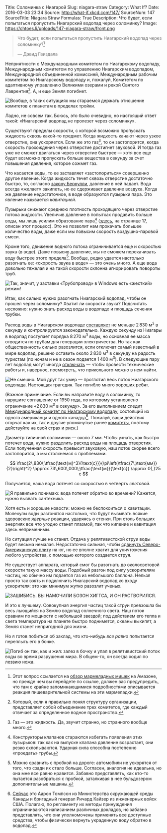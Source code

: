 Title: Соломинка с Ниагарой
Slug: niagara-straw
Category: What If?
Date: 2016-03-03 23:34
Source: http://what-if.xkcd.com/147/
SourceNum: 147
SourceTitle: Niagara Straw
Formulas: True
Description: Что будет, если попытаться пропустить Ниагарский водопад через соломинку?
Image: https://chtoes.li/uploads/147-niagara-straw/front.png

> Что будет, если попытаться пропустить Ниагарский водопад через соломинку?[^1]
>
> — Дэвид Гвиздала

[^1]: Этот вопрос ссылается на [обзор мармеладных мишек][1] на Амазоне, но прежде чем вы перейдете по ссылке, должен вас предупредить, что там с крайне запоминающимися подробностями описывается реакция пищеварительной системы на эти мармеладки.

Неприятности с Международным комитетом по Ниагарскому водопаду, Международным комитетом по управлению Ниагарским водопадом, Международной объединенной комиссией, Международным рабочим комитетом по Ниагарскому водопаду и, пожалуй, Комитетом по адаптивному управлению Великими озерами и рекой Святого Лаврентия[^2]. А, и еще Земля погибнет.

[^2]: Который, если я правильно понял структуру организации, представляет собой объединение трех комитетов, где каждый отвечает за определенное водное пространство.

![](/uploads/147-niagara-straw/consequences_ru.png "Вообще, в таких ситуациях мы стараемся держать отношение комитетов к планетам в пределах тройки.")

Ладно, не совсем так. Боюсь, это было очевидно, но настоящий ответ такой: «Ниагарский водопад не пролезет через соломинку».

Существуют пределы скорости, с которой возможно пропускать жидкость сквозь какой-то предмет. Когда жидкость качают через узкое отверстие, она ускоряется. Если же это газ[^3], то он застопорится, когда скорость прохождения через отверстие достигнет звуковой. И тогда газ уже не сможет двигаться через отверстие быстрее&nbsp;— хотя все еще будет возможно пропускать больше вещества в секунду за счет повышения давления, которое сожмет газ.

[^3]: Газ — это жидкость. Да, звучит странно, но странного вообще много.

Что касается воды, то ее заставляет «застопориться» совершенно другое явление. Когда жидкость течет сквозь отверстие достаточно быстро, то, согласно [закону Бернулли][2], давление в ней падает. Вода всегда «желает» закипеть, но ее сдерживает давление воздуха. Когда же давление недостаточное, в воде образуются пузырьки пара. Это явление называется *кавитацией*.

Пузырьки снижают среднюю плотность проходящего через отверстие потока жидкости. Увеличив давление в попытках продавить больше воды, мы лишь усилим образование пара[^4] ([здесь][3], на странице 17, описан этот процесс). Это не позволит нам прокачать большее количество воды, даже если мы повысим скорость воздушно-паровой смеси.

[^4]: Конструкторы клапанов стараются избегать появления этих пузырьков: так как на выпуске клапана давление возрастает, они резко схлопываются. Ударная сила способна постепенно «проедать» трубы.

Кроме того, движение водного потока ограничивается еще и скоростью звука (в воде). Даже повысив давление, мы не сможем перекачивать воду быстрее этого предела[^5]. Вообще, редко удается настолько разогнать ее: «скорость звука в воде»&nbsp;— это очень много. А еще вода довольно тяжелая и на такой скорости склонна игнорировать повороты труб.

[^5]: Можно сравнить с пробкой на дороге: автомобили не ускорятся от того, что сзади их стало больше. Согласен, аналогия не идеальна, но она мне все равно нравится. Забавно представлять, как кто-то пытается разобраться с пробкой, заталкивая в нее бульдозером дополнительные машины.

![](/uploads/147-niagara-straw/waterjet_ru.png "Так, значит, у заставки «Трубопровод» в Windows есть «жесткий» режим!")

Итак, как сильно нужно разогнать Ниагарский водопад, чтобы он прошел через соломинку? Хватит ли скорости звука? Подсчитать несложно: нужно знать расход воды в водопаде и площадь сечения трубки.

Расход воды в Ниагарском водопаде [составляет][4] не меньше 2&thinsp;830&nbsp;м<sup>3</sup> в секунду и контролируется законодательно. Каждую секунду из Ниагары в водопад поступает порядка 8&thinsp;270&nbsp;м<sup>3</sup> воды, но основная ее масса отводится по трубам для генерации электричества. Но так как общественность сильно разозлится, если отключат самый известный в мире водопад, решено оставить около 2&thinsp;830&nbsp;м<sup>3</sup> в секунду на радость туристам (по ночам и не в сезон подается 1&thinsp;400&nbsp;м<sup>3</sup>). В следующие пару лет водопад могут иногда [отключать][5]&nbsp;— чтобы провести технические работы и, наверное, посмотреть, что прикольного можно в нем найти.

![](/uploads/147-niagara-straw/find_ru.png "Не смешно. Мой друг так умер — проглотил весь поток Ниагарского водопада. Настоящая трагедия. Так погибло много хороших ребят.")

(Важное примечание. Если вы направите воду в соломинку, то нарушите соглашение от 1950&nbsp;года, по которому установлено ограничение «2&thinsp;830&nbsp;м<sup>3</sup> в секунду». За его выполнением следит [Международный комитет по Ниагарскому водопаду][6], состоящий из одного американца и одного канадца[^6]. Пожалуй, ваши действия огорчат как их, так и другие упомянутые ранее [комитеты][8], поэтому действуйте на свой страх и риск.)

[^6]: [Сейчас][7] это Аарон Томпсон из Министерства окружающей среды Канады и бригадный генерал Ричард Кайзер из инженерных войск США. Полагаю, по регламенту их методы принуждения ограничиваются написанием различных докладов, но забавно представлять, что они уполномочены применять все доступные средства, чтобы физически вернуть украденную воду обратно в водопад.

Диаметр типичной соломинки&nbsp;— около 7&nbsp;мм. Чтобы узнать, как быстро потечет вода, нужно разделить расход воды на площадь отверстия. Если полученная скорость превысит звуковую, наш поток скорее всего застопорится, а мы столкнемся с проблемами.

$$ \frac{2\,830\;\tfrac{\text{м}^3}{\text{с}}}{\pi\left(\tfrac{7\;\text{мм}}{2}\right)^2} \approx 73\,600\,000\;\tfrac{\text{м}}{\text{с}} \approx 0{,}25 c $$

Получается, наша вода потечет со скоростью в четверть *световой*.

![](/uploads/147-niagara-straw/yikes_ru.png "Я правильно понимаю: вода потечет обратно во времени? Кажется, нужно вызвать сантехника.")

Хотя есть и хорошие новости: можно не беспокоиться о кавитации. Молекулы воды разгонятся настолько, что будут вызывать всякие здоровские *ядерные* реакции, ударяясь о стенки. При столь больших энергиях все что угодно станет плазмой, так что кипение и кавитация здесь неприменимы.

Но ситуация лучше не станет. Отдача у релятивистской струи воды будет весьма немалая. Недостаточно сильная, чтобы [сдвинуть Северо-Американскую плиту][9] на юг, но ее вполне хватит для уничтожения любого устройства, с помощью которого создается струя.

Не существует аппарата, который смог бы разогнать до околосветовой скорости такую массу воды. Подобный разгон под силу ускорителям частиц, но обычно им подается газ из небольшого баллона. Нельзя просто так взять и подключить Ниагарский водопад ко входу ускорителя: это как минимум жутко разозлит ученых.

![](/uploads/147-niagara-straw/mad_ru.png "ЗАШИБИСЬ. ВЫ НАМОЧИЛИ БОЗОН ХИГГСА, И ОН РАСТВОРИЛСЯ.")

И это к лучшему. Совокупная энергия частиц такой струи превзошла бы весь льющийся на Землю водопад солнечного света. Наш поток сравним по мощности с небольшой звездой; под действием его тепла и света температура на планете быстро поднимется, океаны выкипят, а Земля станет непригодной для жизни.

Но я готов побиться об заклад, что кто-нибудь *все равно* попытается переплыть его в бочке.

![](/uploads/147-niagara-straw/barrel_ru.png "Погиб он так, как и жил: залез в бочку и упал в релятивистский поток воды во время разрушения мира. В общем-то, он всегда ходил по лезвию ножа.")

[1]: http://www.amazon.com/review/R3FTHSH0UNRHOH "Отзыв Кристины Торок (англ.) | Amazon"

[2]: https://ru.wikipedia.org/wiki/Закон_Бернулли "Закон Бернулли | Википедия"

[3]: http://www.controlglobal.com/assets/Media/MediaManager/RefBook_Cashco_Fluid.pdf "Введение в потоки жидкостей в применении к дроссельным клапанам (англ.) | Cashco"

[4]: http://niagara.nypa.gov/ALP%20working%20documents/finalreports/html/IS23WL.htm "Исследование флуктуаций уровня воды и интенсивности потока реки Ниагара. Заключительный отчет (англ.) | New York Power Authority"

[5]: http://www.buffalonews.com/city-region/niagara-falls/niagara-falls-is-going-to-go-dry-x2013-again-20160123 "Ниагарский водопад отключат. Опять (англ.) | The Buffalo News"

[6]: http://www.appointments-nominations.gc.ca/prflOrg.asp?OrgID=INNC&lang=eng "Международный комитет по Ниагарскому водопаду (англ.) | Правительство Канады"

[7]: http://ijc.org/files/tinymce/uploaded/INBC/20150910_NiagaraPublicMeetingPresentation_Final.pdf "Презентация со дня открытых дверей Международного комитета по управлению Ниагарским водопадом (англ.) | International Niagara Board of Control"

[8]: http://www.ijc.org/en_/inbc "Международный комитет по управлению Ниагарским водопадом (англ.) | International Niagara Board of Control"

[9]: https://chtoes.li/go-west/ "Кануть в Лету | Что если?"
